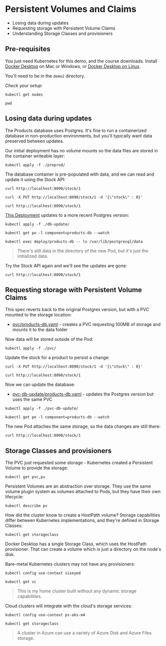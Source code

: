 
# Persistent Volumes and Claims

- Losing data during updates
- Requesting storage with Persistent Volume Claims
- Understanding Storage Classes and provisioners

## Pre-requisites

You just need Kubernetes for this demo, and the course downloads. Install [Docker Desktop](https://www.docker.com/products/docker-desktop) on Mac or Windows, or [Docker Desktop on Linux](https://docs.docker.com/desktop/linux/).

You'll need to be in the `demo2` directory.

_Check your setup:_

```
kubectl get nodes

pwd
```

## Losing data during updates

The Products database uses Postgres. It's fine to run a containerized database in non-production environments, but you'll typically want data preserved between updates.

Our initial deployment has no volume mounts so the data files are stored in the container writeable layer:

```
kubectl apply -f ./preprod/
```

The database container is pre-populated with data, and we can read and update it using the Stock API:

```
curl http://localhost:8090/stock/1

curl -X PUT http://localhost:8090/stock/1 -d '{\"stock\" : 0}'

curl http://localhost:8090/stock/1
```

[This Deployment](./db-update/products-db.yaml) updates to a more recent Postgres version:

```
kubectl apply -f ./db-update/

kubectl get po -l component=products-db --watch

kubectl exec deploy/products-db -- ls /var/lib/postgresql/data 
```

> There's still data in the directory of the new Pod, but it's just the initialized data.

Try the Stock API again and we'll see the updates are gone:

```
curl http://localhost:8090/stock/1
```

## Requesting storage with Persistent Volume Claims

This spec reverts back to the original Postgres version, but with a PVC mounted to the storage location:

- [pvc/products-db.yaml](./pvc/products-db.yaml) - creates a PVC requesting 100MB of storage and mounts it to the data folder

Now data will be stored outside of the Pod:

```
kubectl apply -f ./pvc/
```

Update the stock for a product to persist a change:

```
curl -X PUT http://localhost:8090/stock/1 -d '{\"stock\" : 0}'

curl http://localhost:8090/stock/1
```

Now we can update the database:

- [pvc-db-update/products-db.yaml](./pvc-db-update/products-db.yaml) - updates the Postgres version but uses the same PVC

```
kubectl apply -f ./pvc-db-update/

kubectl get po -l component=products-db --watch
```

The new Pod attaches the same storage, so the data changes are still there:

```
curl http://localhost:8090/stock/1
```


## Storage Classes and provisioners

The PVC just requested some storage - Kubernetes created a Persistent Volume to provide the storage:

```
kubectl get pvc,pv
```

Persistent Volumes are an abstraction over storage. They use the same volume plugin system as volumes attached to Pods, but they have their own lifecycle:

```
kubectl describe pv
```

How did the cluster know to create a HostPath volume? Storage capabilities differ between Kubernetes implementations, and they're defined in Storage Classes:

```
kubectl get storageclass
```

Docker Desktop has a single Storage Class, which uses the HostPath provisioner. That can create a volume which is just a directory on the node's disk.

Bare-metal Kubernetes clusters may not have any provisioners:

```
kubectl config use-context sixeyed

kubectl get sc
```

> This is my home cluster built without any dynamic storage capabilities.

Cloud clusters will integrate with the cloud's storage services:

```
kubectl config use-context ps-aks-m4

kubectl get storageclass
```

> A cluster in Azure can use a variety of Azure Disk and Azure Files storage.
